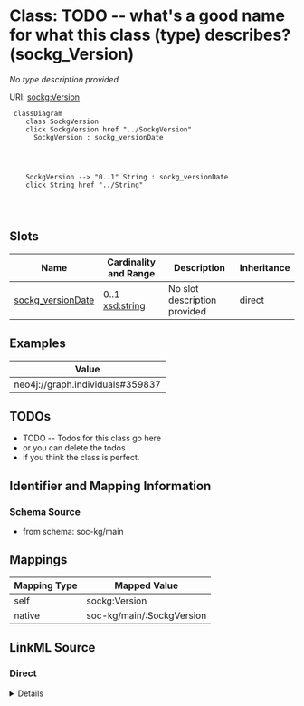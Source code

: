 

# Class: TODO -- what's a good name for what this class (type) describes? (sockg_Version)


_No type description provided_





URI: [sockg:Version](http://www.semanticweb.org/sockg/ontologies/2024/0/soil-carbon-ontology/Version)






```mermaid
 classDiagram
    class SockgVersion
    click SockgVersion href "../SockgVersion"
      SockgVersion : sockg_versionDate
        
          
    
    
    SockgVersion --> "0..1" String : sockg_versionDate
    click String href "../String"

        
      
```




<!-- no inheritance hierarchy -->


## Slots

| Name | Cardinality and Range | Description | Inheritance |
| ---  | --- | --- | --- |
| [sockg_versionDate](../slots/sockg_versionDate.md) | 0..1 <br/> [xsd:string](http://www.w3.org/2001/XMLSchema#string) | No slot description provided | direct |










## Examples

| Value |
| --- |
| neo4j://graph.individuals#359837 |

## TODOs

* TODO -- Todos for this class go here
* or you can delete the todos
* if you think the class is perfect.

## Identifier and Mapping Information







### Schema Source


* from schema: soc-kg/main




## Mappings

| Mapping Type | Mapped Value |
| ---  | ---  |
| self | sockg:Version |
| native | soc-kg/main/:SockgVersion |







## LinkML Source

<!-- TODO: investigate https://stackoverflow.com/questions/37606292/how-to-create-tabbed-code-blocks-in-mkdocs-or-sphinx -->

### Direct

<details>
```yaml
name: sockg_Version
description: No type description provided
title: TODO -- what's a good name for what this class (type) describes?
todos:
- TODO -- Todos for this class go here
- or you can delete the todos
- if you think the class is perfect.
notes:
- There are 1 instances of this class.
examples:
- value: neo4j://graph.individuals#359837
from_schema: soc-kg/main
rank: 1000
slots:
- sockg_versionDate
class_uri: sockg:Version

```
</details>

### Induced

<details>
```yaml
name: sockg_Version
description: No type description provided
title: TODO -- what's a good name for what this class (type) describes?
todos:
- TODO -- Todos for this class go here
- or you can delete the todos
- if you think the class is perfect.
notes:
- There are 1 instances of this class.
examples:
- value: neo4j://graph.individuals#359837
from_schema: soc-kg/main
rank: 1000
attributes:
  sockg_versionDate:
    name: sockg_versionDate
    description: No slot description provided
    todos:
    - TODO -- Todos for this slot go here
    - or you can delete the todos
    - if you think the class is perfect.
    comments:
    - 1 occurrences with subject type sockg:Version and object type string.
    examples:
    - value: neo4j://graph.individuals#359837 sockg:versionDate 10/08/2024
    from_schema: soc-kg/main
    rank: 1000
    slot_uri: sockg:versionDate
    alias: sockg_versionDate
    owner: sockg_Version
    domain_of:
    - sockg_Version
    range: string
class_uri: sockg:Version

```
</details>